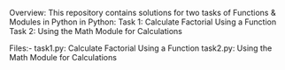 Overview:
This repository contains solutions for two tasks of Functions & Modules in Python in Python:
Task 1:  Calculate Factorial Using a Function
Task 2: Using the Math Module for Calculations

Files:-
task1.py: Calculate Factorial Using a Function
task2.py: Using the Math Module for Calculations
